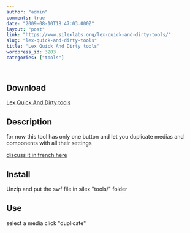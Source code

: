 ```yaml
---
author: "admin"
comments: true
date: "2009-08-10T18:47:03.000Z"
layout: "post"
link: "https://www.silexlabs.org/lex-quick-and-dirty-tools/"
slug: "lex-quick-and-dirty-tools"
title: "Lex Quick And Dirty tools"
wordpress_id: 3203
categories: ["tools"]

---
```

## Download


[Lex Quick And Dirty tools](http://wp-manager.silex-ria.org/wp-content/uploads/2009/08/lex_qad.zip)


## Description


for now this tool has only one button and let you duplicate medias and components with all their settings

[discuss it in french here](http://silex.hoyau.info/forum/viewtopic.php?f=3&t=436)


## Install


Unzip and put the swf file in silex "tools/" folder


## Use


select a media
click "duplicate"

